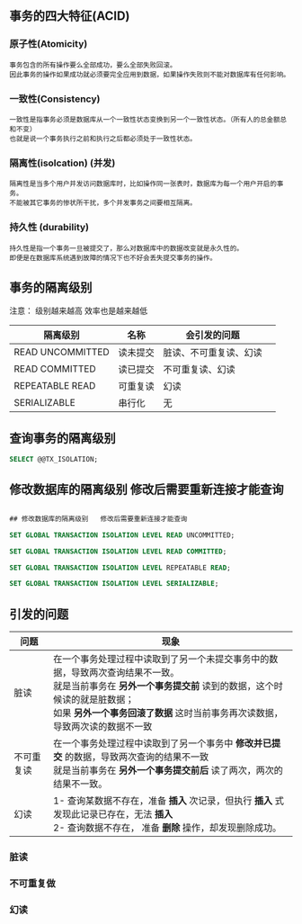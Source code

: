 ## 事务的四大特征(ACID)


### 原子性(Atomicity)
	事务包含的所有操作要么全部成功，要么全部失败回滚。
	因此事务的操作如果成功就必须要完全应用到数据，如果操作失败则不能对数据库有任何影响。

### 一致性(Consistency)
	一致性是指事务必须是数据库从一个一致性状态变换到另一个一致性状态。（所有人的总金额总和不变）
	也就是说一个事务执行之前和执行之后都必须处于一致性状态。

### 隔离性(isolcation) (并发)
	隔离性是当多个用户并发访问数据库时，比如操作同一张表时，数据库为每一个用户开启的事务。
	不能被其它事务的惨状所干扰，多个并发事务之间要相互隔离。

### 持久性 (durability)
	持久性是指一个事务一旦被提交了，那么对数据库中的数据改变就是永久性的。
	即便是在数据库系统遇到故障的情况下也不好会丢失提交事务的操作。




## 事务的隔离级别

注意： 级别越来越高  效率也是越来越低

| 隔离级别         | 名称     | 会引发的问题           |      |
| ---------------- | -------- | ---------------------- | ---- |
| READ UNCOMMITTED | 读未提交 | 脏读、不可重复读、幻读 |      |
| READ COMMITTED   | 读已提交 | 不可重复读、幻读       |      |
| REPEATABLE READ  | 可重复读 | 幻读                   |      |
| SERIALIZABLE     | 串行化   | 无                     |      |



## 查询事务的隔离级别



``` sql
SELECT @@TX_ISOLATION;

```

## 修改数据库的隔离级别   修改后需要重新连接才能查询
``` sql

## 修改数据库的隔离级别   修改后需要重新连接才能查询

SET GLOBAL TRANSACTION ISOLATION LEVEL READ UNCOMMITTED;

SET GLOBAL TRANSACTION ISOLATION LEVEL READ COMMITTED;

SET GLOBAL TRANSACTION ISOLATION LEVEL REPEATABLE READ;

SET GLOBAL TRANSACTION ISOLATION LEVEL SERIALIZABLE;
```



## 引发的问题

| 问题       | 现象                                                         |
| ---------- | ------------------------------------------------------------ |
| 脏读       | 在一个事务处理过程中读取到了另一个未提交事务中的数据，导致两次查询结果不一致。<br>就是当前事务在 **另外一个事务提交前** 读到的数据，这个时候读的就是脏数据；<br>如果 **另外一个事务回滚了数据** 这时当前事务再次读数据，导致两次读的数据不一致 |
| 不可重复读 | 在一个事务处理过程中读取到了另一个事务中 **修改并已提交** 的数据，导致两次查询的结果不一致<br>就是当前事务在 **另外一个事务提交前后** 读了两次，两次的结果不一致。 |
| 幻读       | 1- 查询某数据不存在，准备 **插入** 次记录，但执行 **插入** 式发现此记录已存在，无法  **插入**<br>2- 查询数据不存在， 准备 **删除** 操作，却发现删除成功。 |





### 脏读



### 不可重复做



### 幻读



